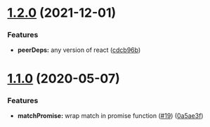 # [1.2.0](https://github.com/americanexpress/one-app-router/compare/v1.1.0...v1.2.0) (2021-12-01)


### Features

* **peerDeps:** any version of react ([cdcb96b](https://github.com/americanexpress/one-app-router/commit/cdcb96b6f5397e6823849c86a641dec174245305))

# [1.1.0](https://github.com/americanexpress/one-app-router/compare/v1.0.0...v1.1.0) (2020-05-07)


### Features

* **matchPromise:** wrap match in promise function ([#19](https://github.com/americanexpress/one-app-router/issues/19)) ([0a5ae3f](https://github.com/americanexpress/one-app-router/commit/0a5ae3fa76803bf2e8ffbef3dd6d51315c7fe182))
